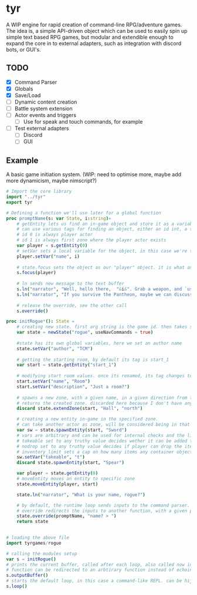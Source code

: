 # tyr
A WIP engine for rapid creation of command-line RPG/adventure games.
The idea is, a simple API-driven object which can be used to easily spin up simple text based RPG games, but modular and extendible enough to expand the core in to external adapters, such as integration with discord bots, or GUI's.

## TODO
- [x] Command Parser
- [x] Globals
- [x] Save/Load
- [ ] Dynamic content creation
- [ ] Battle system extension
- [ ] Actor events and triggers
  - [ ] Use for speak and touch commands, for example
- [ ] Test external adapters
  - [ ] Discord
  - [ ] GUI

## Example
A basic game initiation system. (WIP: need to optimise more, maybe add more dynamicism, maybe nimscript?)
```nim
# Import the core library
import "../tyr"
export tyr

# Defining a function we'll use later for a global function
proc promptName(s: var State, i:string)=
    # getEntity lets us find an in-game object and store it as a variable
    # can use various tags for finding an object, either an id int, a tag or a name string.
    # id 0 is always player actor
    # id 1 is always first zone where the player actor exists
    var player = s.getEntity(0)
    # setVar sets a local variable for the object, in this case we're taking the functions arguement and using that as the players name
    player.setVar("name", i)
    
    # state.focus sets the object as our "player" object. it is what any commands and functions use to decide which object is the main character
    s.focus(player)
    
    # ln sends new message to the text buffer
    s.ln("narrator", "Well, hello there,  "&i&". Grab a weapon, and `use` the `teleporter`.")
    s.ln("narrator", "If you survive the Pantheon, maybe we can discuss the matters at hand.")
    
    # release the override, see the other call 
    s.override()

proc initRogue*(): State =
    # creating new state. first arg string is the game id. then takes some boolean flags for wether we enable some core command packages
    var state = newState("rogue", useNavCommands = true)
    
    #state has its own global variables, here we set an author name
    state.setVar("author", "TCM")
    
    # getting the starting room, by default its tag is start_1
    var start = state.getEntity("start_1")
    
    # modifying start room values. once its renamed, its tag changes to room_1, the tag uses its current name, lower-cased, and its id
    start.setVar("name", "Room")
    start.setVar("description", "Just a room?")
    
    # spawns a new zone, with a given name, in a given direction from the first zone
    # returns the created zone. discarded here because I don't have any use in modifying the new zone yet.
    discard state.extendZone(start, "Hall", "north")

    # creating a new entity in-game in the specified zone.
    # can take another actor as zone, will be considered being in that actors "inventory"
    var sw = state.spawnEntity(start, "Sword")
    # vars are arbitrary and can be used for internal checks and the like. but there are some used by the engine.
    # takeable set to any truthy value decides wether it can be added to the players inventory through the take command
    # nodrop set to any truthy value decides if player can drop the item from inventory
    # inventory_limit sets a cap on how many items any container object can store, if null or 0, storage is infinite (default)
    sw.setVar("takeable", "t")
    discard state.spawnEntity(start, "Spear")

    var player = state.getEntity(0)
    # moveEntity moves an entity to specific zone
    state.moveEntity(player, start)

    state.ln("narrator", "What is your name, rogue?")

    # by default, the runtime loop sends inputs to the command parser. 
    # override redirects the inputs to another function, with a given prompt.
    state.override(promptName, "name? > ")
    return state
    
```
```nim
# loading the above file
import tyrgames/rogue

# calling the modules setup
var s = initRogue()
# prints the current buffer, called after each loop, also called now in case the module sends anything during setup, like intro text.
# function can be redirected to an arbtirary function instead of echoing (API in-progress)
s.outputBuffer()
# starts the default loop, in this case a command-like REPL. can be hijacked to use other means of input, such as discord bot messages. (API in-progress)
s.loop()

```
